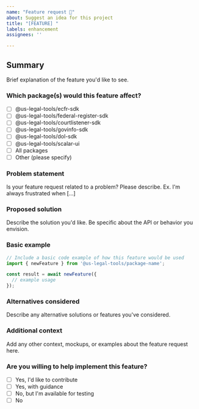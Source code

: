 ```yaml
---
name: "Feature request 🚀"
about: Suggest an idea for this project
title: "[FEATURE] "
labels: enhancement
assignees: ''

---
```


## Summary
Brief explanation of the feature you'd like to see.

### Which package(s) would this feature affect?
- [ ] @us-legal-tools/ecfr-sdk
- [ ] @us-legal-tools/federal-register-sdk
- [ ] @us-legal-tools/courtlistener-sdk
- [ ] @us-legal-tools/govinfo-sdk
- [ ] @us-legal-tools/dol-sdk
- [ ] @us-legal-tools/scalar-ui
- [ ] All packages
- [ ] Other (please specify)

### Problem statement
Is your feature request related to a problem? Please describe.
Ex. I'm always frustrated when [...]

### Proposed solution
Describe the solution you'd like. Be specific about the API or behavior you envision.

### Basic example
```typescript
// Include a basic code example of how this feature would be used
import { newFeature } from '@us-legal-tools/package-name';

const result = await newFeature({
  // example usage
});
```

### Alternatives considered
Describe any alternative solutions or features you've considered.

### Additional context
Add any other context, mockups, or examples about the feature request here.

### Are you willing to help implement this feature?
- [ ] Yes, I'd like to contribute
- [ ] Yes, with guidance
- [ ] No, but I'm available for testing
- [ ] No